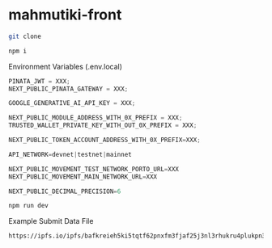 # mahmutiki-front

```bash
git clone
```

```bash
npm i
```

Environment Variables (.env.local)

```ts
PINATA_JWT = XXX;
NEXT_PUBLIC_PINATA_GATEWAY = XXX;

GOOGLE_GENERATIVE_AI_API_KEY = XXX;

NEXT_PUBLIC_MODULE_ADDRESS_WITH_0X_PREFIX = XXX;
TRUSTED_WALLET_PRIVATE_KEY_WITH_OUT_0X_PREFIX = XXX;

NEXT_PUBLIC_TOKEN_ACCOUNT_ADDRESS_WITH_0X_PREFIX=XXX;

API_NETWORK=devnet|testnet|mainnet

NEXT_PUBLIC_MOVEMENT_TEST_NETWORK_PORTO_URL=XXX
NEXT_PUBLIC_MOVEMENT_MAIN_NETWORK_URL=XXX

NEXT_PUBLIC_DECIMAL_PRECISION=6

```

```bash
npm run dev
```

Example Submit Data File
```
https://ipfs.io/ipfs/bafkreieh5ki5tqtf62pnxfm3fjaf25j3nl3rhukru4plukpn3o6kbkhpjm
```
